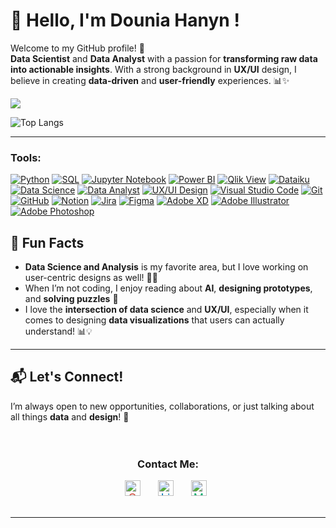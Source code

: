 # 👋 Hello, I'm Dounia Hanyn !

Welcome to my GitHub profile! 🚀  
**Data Scientist** and **Data Analyst** with a passion for **transforming raw data into actionable insights**. With a strong background in **UX/UI** design, I believe in creating **data-driven** and **user-friendly** experiences. 📊✨

<picture>
  <source
    srcset="https://github-readme-stats.vercel.app/api?username=douniahanyn&show_icons=true&theme=dark"
    media="(prefers-color-scheme: dark)"
  />
  <source
    srcset="https://github-readme-stats.vercel.app/api?username=douniahanyn&show_icons=true"
    media="(prefers-color-scheme: light), (prefers-color-scheme: no-preference)"
  />
  <img src="https://github-readme-stats.vercel.app/api?username=douniahanyn&show_icons=true" />
</picture>

![Top Langs](https://github-readme-stats.vercel.app/api/top-langs/?username=douniahanyn&layout=compact)


---
### **Tools**:

[![Python](https://img.shields.io/badge/Python-3.9-blue)](https://www.python.org/)   [![SQL](https://img.shields.io/badge/SQL-orange)](https://www.microsoft.com/en-us/sql-server)   [![Jupyter Notebook](https://img.shields.io/badge/Jupyter%20Notebook-orange)](https://jupyter.org/)   [![Power BI](https://img.shields.io/badge/Power%20BI-blue)](https://powerbi.microsoft.com/)   [![Qlik View](https://img.shields.io/badge/Qlik%20View-green)](https://www.qlik.com/us/products/qlikview)   [![Dataiku](https://img.shields.io/badge/Dataiku-blue)](https://www.dataiku.com/)   [![Data Science](https://img.shields.io/badge/Data%20Science-yellow)](https://www.datacamp.com/)   [![Data Analyst](https://img.shields.io/badge/Data%20Analyst-green)](https://www.coursera.org/professional-certificates/google-data-analytics)   [![UX/UI Design](https://img.shields.io/badge/UX%2FUI%20Design-lightblue)](https://www.smashingmagazine.com/category/uxdesign/) [![Visual Studio Code](https://img.shields.io/badge/VS%20Code-blue)](https://code.visualstudio.com/)   [![Git](https://img.shields.io/badge/Git-orange)](https://git-scm.com/)   [![GitHub](https://img.shields.io/badge/GitHub-black)](https://github.com/)   [![Notion](https://img.shields.io/badge/Notion-blue)](https://www.notion.so/)   [![Jira](https://img.shields.io/badge/Jira-blue)](https://www.atlassian.com/software/jira)   [![Figma](https://img.shields.io/badge/Figma-black)](https://www.figma.com/)   [![Adobe XD](https://img.shields.io/badge/Adobe%20XD-red)](https://www.adobe.com/products/xd.html)   [![Adobe Illustrator](https://img.shields.io/badge/Adobe%20Illustrator-orange)](https://www.adobe.com/products/illustrator.html)   [![Adobe Photoshop](https://img.shields.io/badge/Adobe%20Photoshop-blue)](https://www.adobe.com/products/photoshop.html)  



## 💬 Fun Facts

- **Data Science and Analysis** is my favorite area, but I love working on user-centric designs as well! 🤖🎨
- When I’m not coding, I enjoy reading about **AI**, **designing prototypes**, and **solving puzzles** 🧩
- I love the **intersection of data science** and **UX/UI**, especially when it comes to designing **data visualizations** that users can actually understand! 📊💡

---

## 📬 Let's Connect!

I’m always open to new opportunities, collaborations, or just talking about all things **data** and **design**! 📩
<div style="text-align: center; padding: 20px;">
  <h3><strong>Contact Me:</strong></h3>
  
  <div style="display: flex; justify-content: center; gap: 20px; flex-wrap: wrap;">
    <!-- Gmail -->
    <a href="mailto:douniahanyn16@gmail.com" style="text-decoration: none; font-size: 18px; color: #d14836; display: flex; align-items: center;">
      <img src="https://img.shields.io/badge/Gmail-d14836?style=for-the-badge&logo=gmail&logoColor=white" alt="Gmail" style="height: 25px; width: auto; margin-right: 8px;">
      
<!-- LinkedIn -->
<a href="https://www.linkedin.com/in/dounia-hanyn/" style="text-decoration: none; font-size: 18px; color: #0077b5; display: flex; align-items: center;">
  <img src="https://img.shields.io/badge/LinkedIn-0077b5?style=for-the-badge&logo=linkedin&logoColor=white" alt="LinkedIn" style="height: 25px; width: auto; margin-right: 8px;">
</a>

<!-- Medium -->
<a href="https://medium.com/@dounia-hanyn/" style="text-decoration: none; font-size: 18px; color: #00ab6c; display: flex; align-items: center;">
  <img src="https://img.shields.io/badge/Medium-00ab6c?style=for-the-badge&logo=medium&logoColor=white" alt="Medium" style="height: 25px; width: auto; margin-right: 8px;">
</a>
  </div>
</div>

---
